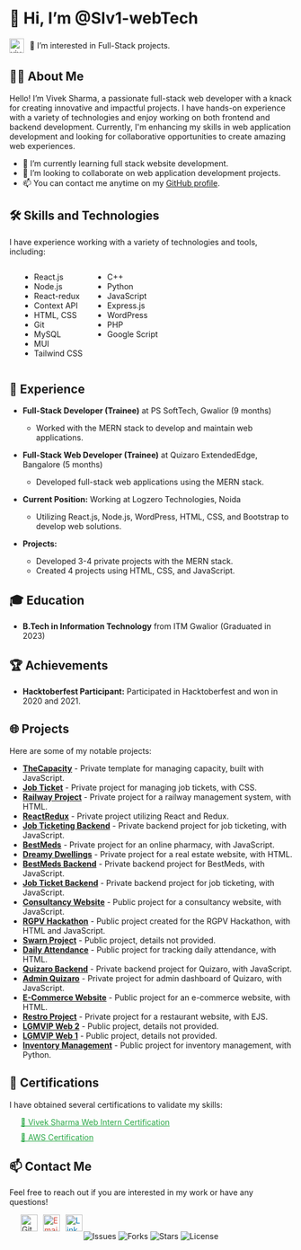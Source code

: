 # 👋 Hi, I’m @Slv1-webTech

<div style="display: flex; align-items: center; gap: 10px;">
  <a href="https://dev.to/viveksh76483611">
    <img
      src="https://d2fltix0v2e0sb.cloudfront.net/dev-badge.svg"
      alt="vivek sharma's DEV Profile"
      height="26"
      width="26"
    />
  </a>
  <span>👀 I’m interested in Full-Stack projects.</span>
</div>

## 🧑‍💻 About Me

Hello! I’m Vivek Sharma, a passionate full-stack web developer with a knack for creating innovative and impactful projects. I have hands-on experience with a variety of technologies and enjoy working on both frontend and backend development. Currently, I'm enhancing my skills in web application development and looking for collaborative opportunities to create amazing web experiences.

- 🌱 I’m currently learning full stack website development.
- 💞️ I’m looking to collaborate on web application development projects.
- 📫 You can contact me anytime on my [GitHub profile](https://github.com/Slv1-webpage).

## 🛠 Skills and Technologies

I have experience working with a variety of technologies and tools, including:

<div style="display: flex; flex-wrap: wrap; gap: 20px; padding-left: 20px;">
  <div>
    <ul>
      <li>React.js</li>
      <li>Node.js</li>
      <li>React-redux</li>
      <li>Context API</li>
      <li>HTML, CSS</li>
      <li>Git</li>
      <li>MySQL</li>
      <li>MUI</li>
      <li>Tailwind CSS</li>
    </ul>
  </div>
  <div>
    <ul>
      <li>C++</li>
      <li>Python</li>
      <li>JavaScript</li>
      <li>Express.js</li>
      <li>WordPress</li>
      <li>PHP</li>
      <li>Google Script</li>
    </ul>
  </div>
</div>

## 💼 Experience

- **Full-Stack Developer (Trainee)** at PS SoftTech, Gwalior (9 months)
  - Worked with the MERN stack to develop and maintain web applications.
  
- **Full-Stack Web Developer (Trainee)** at Quizaro ExtendedEdge, Bangalore (5 months)
  - Developed full-stack web applications using the MERN stack.

- **Current Position:** Working at Logzero Technologies, Noida
  - Utilizing React.js, Node.js, WordPress, HTML, CSS, and Bootstrap to develop web solutions.

- **Projects:** 
  - Developed 3-4 private projects with the MERN stack.
  - Created 4 projects using HTML, CSS, and JavaScript.

## 🎓 Education

- **B.Tech in Information Technology** from ITM Gwalior (Graduated in 2023)

## 🏆 Achievements

- **Hacktoberfest Participant:** Participated in Hacktoberfest and won in 2020 and 2021.

## 🌐 Projects

Here are some of my notable projects:

- **[TheCapacity](https://github.com/your-username/TheCapacity)** - Private template for managing capacity, built with JavaScript.
- **[Job Ticket](https://github.com/your-username/job-ticket)** - Private project for managing job tickets, with CSS.
- **[Railway Project](https://github.com/your-username/railway-project)** - Private project for a railway management system, with HTML.
- **[ReactRedux](https://github.com/your-username/reactredux)** - Private project utilizing React and Redux.
- **[Job Ticketing Backend](https://github.com/your-username/job-ticket-backend)** - Private backend project for job ticketing, with JavaScript.
- **[BestMeds](https://github.com/your-username/bestmeds)** - Private project for an online pharmacy, with JavaScript.
- **[Dreamy Dwellings](https://github.com/your-username/dreamydwellings)** - Private project for a real estate website, with HTML.
- **[BestMeds Backend](https://github.com/your-username/bestmeds_backend)** - Private backend project for BestMeds, with JavaScript.
- **[Job Ticket Backend](https://github.com/your-username/job-ticket-backend)** - Private backend project for job ticketing, with JavaScript.
- **[Consultancy Website](https://github.com/your-username/consultancy-website)** - Public project for a consultancy website, with JavaScript.
- **[RGPV Hackathon](https://github.com/your-username/RGPV-Hackathon)** - Public project created for the RGPV Hackathon, with HTML and JavaScript.
- **[Swarn Project](https://github.com/your-username/Swarn-Project)** - Public project, details not provided.
- **[Daily Attendance](https://github.com/your-username/daily-attendance)** - Public project for tracking daily attendance, with HTML.
- **[Quizaro Backend](https://github.com/your-username/quizaro_backend)** - Private backend project for Quizaro, with JavaScript.
- **[Admin Quizaro](https://github.com/your-username/admin-quizaro)** - Private project for admin dashboard of Quizaro, with JavaScript.
- **[E-Commerce Website](https://github.com/your-username/E-Commerce_Website)** - Public project for an e-commerce website, with HTML.
- **[Restro Project](https://github.com/your-username/restro-project)** - Private project for a restaurant website, with EJS.
- **[LGMVIP Web 2](https://github.com/your-username/LGMVIP-Web-2)** - Public project, details not provided.
- **[LGMVIP Web 1](https://github.com/your-username/LGMVIP-Web-1)** - Public project, details not provided.
- **[Inventory Management](https://github.com/your-username/inventory-management)** - Public project for inventory management, with Python.

## 📜 Certifications

I have obtained several certifications to validate my skills:

<div style="display: flex; flex-direction: column; gap: 10px; padding-left: 20px;">
  <a href="https://github.com/Slv1-webpage/Slv1-webpage/files/7962988/Vivek.Sharma.Web.intern.pdf" style="color: #28a745;">📄 Vivek Sharma Web Intern Certification</a>
  <a href="https://github.com/Slv1-webpage/Slv1-webpage/files/8145947/AWS_Academy_Graduate___AWS_Academy_Cloud_Foundations_Badge20220226-53-9s2hsb.pdf" style="color: #28a745;">📄 AWS Certification</a>
</div>

## 📫 Contact Me
Feel free to reach out if you are interested in my work or have any questions!

<div style="display: flex; gap: 10px; padding-left: 20px;">
  <a href="https://github.com/Slv1-webpage" style="color: #333;">
    <img src="https://img.icons8.com/fluent/48/000000/github.png" alt="GitHub" width="30" height="30"/>
  </a>
  <a href="mailto:your-email@example.com" style="color: #d44638;">
    <img src="https://img.icons8.com/fluent/48/000000/gmail.png" alt="Email" width="30" height="30"/>
  </a>
  <a href="https://www.linkedin.com/in/your-linkedin/" style="color: #0077b5;">
    <img src="https://img.icons8.com/fluent/48/000000/linkedin.png" alt="LinkedIn" width="30" height="30"/>
  </a>
</div>
<div align="center">
  <img src="https://img.shields.io/github/issues-raw/Slv1-webpage/Slv1-webpage" alt="Issues">
  <img src="https://img.shields.io/github/forks/Slv1-webpage/Slv1-webpage" alt="Forks">
  <img src="https://img.shields.io/github/stars/Slv1-webpage/Slv1-webpage" alt="Stars">
  <img src="https://img.shields.io/github/license/Slv1-webpage/Slv1-webpage" alt="License">
</div>
